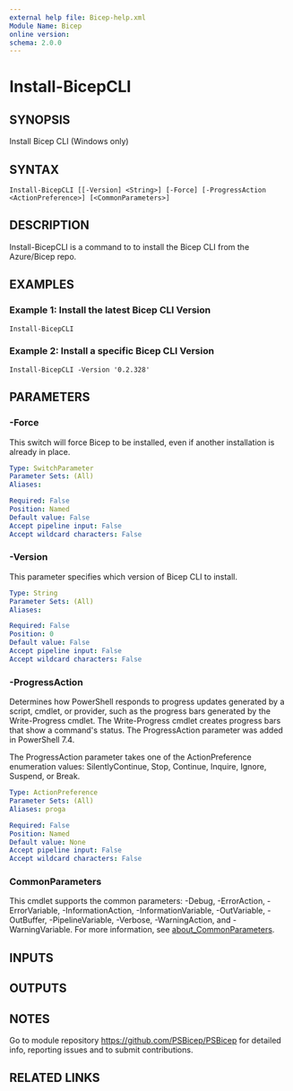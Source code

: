 ```yaml
---
external help file: Bicep-help.xml
Module Name: Bicep
online version:
schema: 2.0.0
---
```


# Install-BicepCLI

## SYNOPSIS
Install Bicep CLI (Windows only)

## SYNTAX

```
Install-BicepCLI [[-Version] <String>] [-Force] [-ProgressAction <ActionPreference>] [<CommonParameters>]
```

## DESCRIPTION
Install-BicepCLI is a command to to install the Bicep CLI from the Azure/Bicep repo.

## EXAMPLES

### Example 1: Install the latest Bicep CLI Version
```
Install-BicepCLI
```

### Example 2: Install a specific Bicep CLI Version
```
Install-BicepCLI -Version '0.2.328'
```

## PARAMETERS

### -Force
This switch will force Bicep to be installed, even if another installation is already in place.

```yaml
Type: SwitchParameter
Parameter Sets: (All)
Aliases:

Required: False
Position: Named
Default value: False
Accept pipeline input: False
Accept wildcard characters: False
```

### -Version
This parameter specifies which version of Bicep CLI to install.

```yaml
Type: String
Parameter Sets: (All)
Aliases:

Required: False
Position: 0
Default value: False
Accept pipeline input: False
Accept wildcard characters: False
```

### -ProgressAction
Determines how PowerShell responds to progress updates generated by a script, cmdlet, or provider, such as the progress bars generated by the Write-Progress cmdlet. The Write-Progress cmdlet creates progress bars that show a command's status. The ProgressAction parameter was added in PowerShell 7.4.

The ProgressAction parameter takes one of the ActionPreference enumeration values: SilentlyContinue, Stop, Continue, Inquire, Ignore, Suspend, or Break.

```yaml
Type: ActionPreference
Parameter Sets: (All)
Aliases: proga

Required: False
Position: Named
Default value: None
Accept pipeline input: False
Accept wildcard characters: False
```

### CommonParameters
This cmdlet supports the common parameters: -Debug, -ErrorAction, -ErrorVariable, -InformationAction, -InformationVariable, -OutVariable, -OutBuffer, -PipelineVariable, -Verbose, -WarningAction, and -WarningVariable. For more information, see [about_CommonParameters](http://go.microsoft.com/fwlink/?LinkID=113216).

## INPUTS

## OUTPUTS

## NOTES
Go to module repository https://github.com/PSBicep/PSBicep for detailed info, reporting issues and to submit contributions.

## RELATED LINKS
